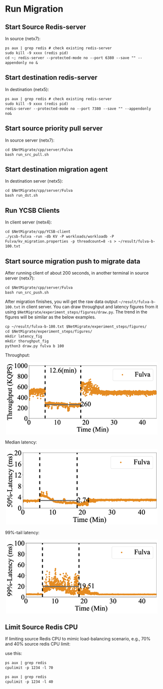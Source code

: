 # Run Migration  

## Start Source Redis-server 
In source (netx7):
```
ps aux | grep redis # check existing redis-server
sudo kill -9 xxxx (redis pid)
cd ~; redis-server --protected-mode no --port 6380 --save "" --appendonly no &
```

## Start destination redis-server 
In destination (netx5):
```
ps aux | grep redis # check existing redis-server
sudo kill -9 xxxx (redis pid)
redis-server --protected-mode no --port 7380 --save "" --appendonly no&
```

## Start source priority pull server
In source server (netx7):
```
cd $NetMigrate/cpp/server/Fulva
bash run_src_pull.sh
```

## Start destination migration agent
In destination server (netx5): 
```
cd $NetMigrate/cpp/server/Fulva
bash run_dst.sh
```


## Run YCSB Clients
In client server (netx4):
```
cd $NetMigrate/cpp/YCSB-client
./ycsb-fulva -run -db KV -P workloads/workloadb -P Fulva/kv_migration.properties -p threadcount=8 -s > ~/result/fulva-b-100.txt
```

## Start source migration push to migrate data

After running client of about 200 seconds, in another terminal in source server (netx7):
```
cd $NetMigrate/cpp/server/Fulva
bash run_src_push.sh
```

After migration finishes, you will get the raw data output ```~/result/fulva-b-100.txt``` in client server. You can draw throughput and latency figures from it using ```$NetMigrate/experiment_steps/figures/draw.py```. The trend in the figures will be similar as the below examples.
```
cp ~/result/fulva-b-100.txt $NetMigrate/experiment_steps/figures/
cd $NetMigrate/experiment_steps/figures/
mkdir latency_fig
mkdir thorughput_fig
python3 draw.py fulva b 100
```


Throughput:

<p align="center">
  <img src="./figures/fulva-b-100.png" width="500">
</p>

Median latency:

<p align="center">
  <img src="./figures/fulva-5-100-50.png" width="500">
</p>

99%-tail latency:

<p align="center">
  <img src="./figures/fulva-5-100-99.png" width="500">
</p>

## Limit Source Redis CPU
If limiting source Redis CPU to mimic load-balancing scenario, e.g., 70% and 40% source redis CPU limit:

use this:
```
ps aux | grep redis
cpulimit -p 1234 -l 70
```

```
ps aux | grep redis
cpulimit -p 1234 -l 40
```


